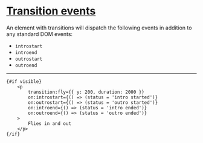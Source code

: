 # [Transition events](https://svelte.dev/docs/element-directives#transition-events)
An element with transitions will dispatch the following events in addition to any standard DOM events:
- `introstart`
- `introend`
- `outrostart`
- `outroend`
---
```sveltehtml
{#if visible}
	<p
		transition:fly={{ y: 200, duration: 2000 }}
		on:introstart={() => (status = 'intro started')}
		on:outrostart={() => (status = 'outro started')}
		on:introend={() => (status = 'intro ended')}
		on:outroend={() => (status = 'outro ended')}
	>
		Flies in and out
	</p>
{/if}
```
